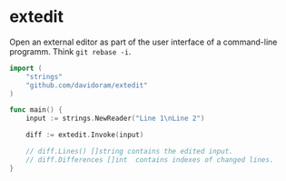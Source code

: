# extedit

Open an external editor as part of the user interface of a command-line programm. Think `git rebase -i`.

```go
import (
    "strings"
    "github.com/davidoram/extedit"
)

func main() {
    input := strings.NewReader("Line 1\nLine 2")

    diff := extedit.Invoke(input)

    // diff.Lines() []string contains the edited input.
    // diff.Differences []int  contains indexes of changed lines.
}
```
